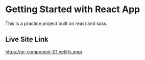 # Getting Started with React App

This is a practice project built on react and sass.

## Live Site Link

https://qr-component-01.netlify.app/

